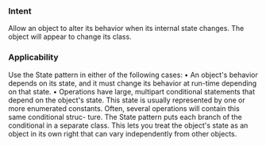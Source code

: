 ### Intent
Allow an object to alter its behavior when its internal state changes. The object
will appear to change its class.

### Applicability
Use the State pattern in either of the following cases:
• An object's behavior depends on its state, and it must change its behavior at
run-time depending on that state.
• Operations have large, multipart conditional statements that depend on the
object's state. This state is usually represented by one or more enumerated
constants. Often, several operations will contain this same conditional struc-
ture. The State pattern puts each branch of the conditional in a separate class.
This lets you treat the object's state as an object in its own right that can vary
independently from other objects.